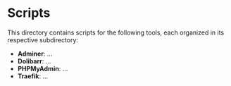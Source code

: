 # Scripts

This directory contains scripts for the following tools, each organized in its respective subdirectory:

- **Adminer**: ...
- **Dolibarr**: ...
- **PHPMyAdmin**: ...
- **Traefik**: ...
